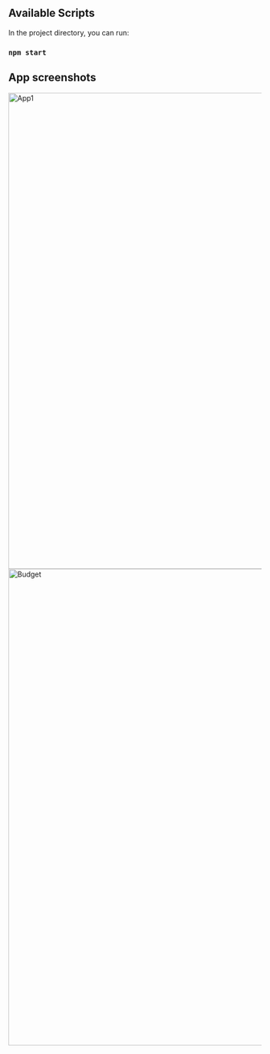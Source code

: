 ## Available Scripts

In the project directory, you can run:

### `npm start`

## App screenshots

<img width="946" alt="App1" src="https://user-images.githubusercontent.com/112987785/199354890-1772461f-c072-45f6-8f13-d5e2a2201c23.PNG">
<img width="947" alt="Budget" src="https://user-images.githubusercontent.com/112987785/199354909-f80e1d11-a4a2-4628-9d3e-c5b86158791d.PNG">
